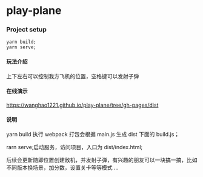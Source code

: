 # play-plane

### Project setup

```
yarn build;
yarn serve;
```

#### 玩法介绍

上下左右可以控制我方飞机的位置，空格键可以发射子弹

#### 在线演示

https://wanghao1221.github.io/play-plane/tree/gh-pages/dist

#### 说明

yarn build 执行 webpack 打包会根据 main.js 生成 dist 下面的 build.js；

rarn serve;启动服务，访问项目，入口为 dist/index.html;

后续会更新随即位置创建敌机，并发射子弹，有兴趣的朋友可以一块搞一搞，比如不同版本换场景，加分数，设置关卡等等模式 ...
